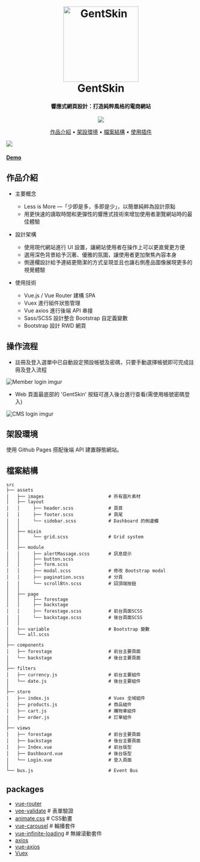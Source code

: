 <h1 align="center">
  <a href="https://whitebf.github.io/GentSkin/#/">
    <img src="https://img.icons8.com/color/500/000000/jeans-jacket.png"
         alt="GentSkin"
         width="200">
  </a>
  <br>
  GentSkin
  <br>
</h1>

<h4 align="center">
  響應式網頁設計：打造純粹風格的電商網站
</h4>

<p align="center">
  <a  href="https://whitebf.github.io/GentSkin/#/">
    <img src="https://img.shields.io/badge/Demo-Gentskin-green">
  </a>
</p>

<p align="center">
  <a href="#作品介紹">作品介紹</a> •
  <a href="#架設環境">架設環境</a> •
  <a href="#檔案結構">檔案結構</a> •
  <a href="#packages">使用插件</a>
</p>

<img src="https://i.imgur.com/t4VrmH9.jpg">
<h4>
  <a href="https://whitebf.github.io/GentSkin/#/">Demo</a>
</h4>


## 作品介紹

* 主要概念
  - Less is More —「少即是多，多即是少」，以簡單純粹為設計原點
  - 用更快速的讀取時間和更彈性的響應式技術來增加使用者瀏覽網站時的最佳體驗


* 設計架構
  - 使用現代網站進行 UI 設置，讓網站使用者在操作上可以更直覺更方便
  - 選用深色背景給予沉著、優雅的氛圍，讓使用者更加聚焦內容本身
  - 側邊欄設計給予連結更簡潔的方式呈現並且也讓右側產品圖像展現更多的視覺體驗


* 使用技術
  - Vue.js / Vue Router 建構 SPA
  - Vuex  進行組件狀態管理
  - Vue axios 進行後端 API 串接
  - Sass/SCSS 設計整合 Bootstrap 自定義變數
  - Bootstrap 設計 RWD 網頁
  

## 操作流程

* 註冊及登入選單中已自動設定預設帳號及密碼，只要手動選擇帳號即可完成註冊及登入流程

![Member login imgur](https://i.imgur.com/9jjPUEk.gif)

* Web 頁面最底部的 'GentSkin' 按鈕可進入後台進行查看(需使用帳號密碼登入)

![CMS login imgur](https://i.imgur.com/oiI6jO0.gif)

## 架設環境

使用 Github Pages 搭配後端 API 建置靜態網站。

## 檔案結構

    src
    ├── assets
    │   ├── images                        # 所有圖片素材
    │   ├── layout
    │   │     ├── header.scss             # 頁首
    │   │     ├── footer.scss             # 頁尾
    │   │     └── sidebar.scss            # Dashboard 的側邊欄
    │   │
    │   ├── mixin
    │   │     └── grid.scss               # Grid system
    │   │
    │   ├── module
    │   │     ├── alertMassage.scss       # 訊息提示
    │   │     ├── button.scss
    │   │     ├── form.scss
    │   │     ├── modal.scss              # 修改 Bootstrap modal
    │   │     ├── pagination.scss         # 分頁
    │   │     └── scrollBtn.scss          # 回頂端按鈕
    │   │
    │   ├── page
    │   │     ├── forestage
    │   │     ├── backstage
    │   │     ├── forestage.scss          # 前台頁面SCSS
    │   │     └── backstage.scss          # 後台頁面SCSS
    │   │
    │   ├── variable                      # Bootstrap 變數
    │   └── all.scss
    │
    ├── components
    │   ├── forestage                     # 前台主要頁面
    │   └── backstage                     # 後台主要頁面
    │
    ├── filters
    │   ├── currency.js                   # 前台主要組件
    │   └── date.js                       # 後台主要組件
    │
    ├── store
    │   ├── index.js                      # Vuex 全域組件
    │   ├── products.js                   # 商品組件
    │   ├── cart.js                       # 購物車組件
    │   ├── order.js                      # 訂單組件
    │   
    ├── views
    │   ├── forestage                     # 前台主要頁面
    │   ├── backstage                     # 後台主要頁面
    │   ├── Index.vue                     # 前台版型
    │   ├── Dashboard.vue                 # 後台版型
    │   └── Login.vue                     # 登入頁面
    │
    └── bus.js                            # Event Bus
    
## packages

- [vue-router](https://github.com/vuejs/vue-router)
- [vee-validate](https://github.com/logaretm/vee-validate)                      # 表單驗證
- [animate.css](https://github.com/daneden/animate.css)                         # CSS動畫
- [vue-carousel](https://github.com/SSENSE/vue-carousel)                        # 輪播套件
- [vue-infinite-loading](https://github.com/PeachScript/vue-infinite-loading)   # 無線滾動套件
- [axios](https://github.com/axios/axios)
- [vue-axios](https://github.com/imcvampire/vue-axios)
- [Vuex](https://github.com/vuejs/vuex)
